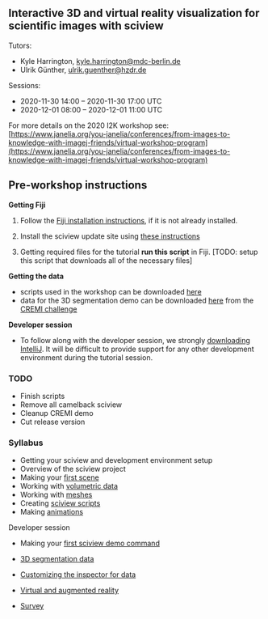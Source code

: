 ##  Interactive 3D and virtual reality visualization for scientific images with sciview

Tutors:

- Kyle Harrington, kyle.harrington@mdc-berlin.de
- Ulrik Günther, ulrik.guenther@hzdr.de

Sessions: 	

- 2020-11-30 14:00 	 –  	2020-11-30 17:00 UTC
- 2020-12-01 08:00 	 –  	2020-12-01 11:00 UTC

For more details on the 2020 I2K workshop see: [https://www.janelia.org/you-janelia/conferences/from-images-to-knowledge-with-imagej-friends/virtual-workshop-program](https://www.janelia.org/you-janelia/conferences/from-images-to-knowledge-with-imagej-friends/virtual-workshop-program)

## Pre-workshop instructions

**Getting Fiji**

1. Follow the [Fiji installation instructions](https://docs.scenery.graphics/sciview/installation/installing-fiji), if it is not already installed.

2. Install the sciview update site using [these instructions](https://docs.scenery.graphics/sciview/installation/installing-the-sciview-plugin-for-fiji)

3. Getting required files for the tutorial **run this script** in Fiji. [TODO: setup this script that downloads all of the necessary files]

**Getting the data**

- scripts used in the workshop can be downloaded [here](https://github.com/kephale/sciview-i2k/tree/main/scripts)
- data for the 3D segmentation demo can be downloaded [here](https://cremi.org/static/data/sample_A_20160501.hdf) from the [CREMI challenge](https://cremi.org)

**Developer session**

- To follow along with the developer session, we strongly [downloading IntelliJ](https://www.jetbrains.com/idea/download/). It will be difficult to provide support for any other development environment during the tutorial session.

### TODO

- Finish scripts  
- Remove all camelback sciview
- Cleanup CREMI demo
- Cut release version

### Syllabus

- Getting your sciview and development environment setup
- Overview of the sciview project
- Making your [first scene](../basics/first-scene.md)
- Working with [volumetric data](../basics/volumetric-data.md)
- Working with [meshes](../image-analysis/mesh-processing.md)
- Creating [sciview scripts](../scripting/first-scripts.md)
- Making [animations](../scripting/animations.md)

Developer session

- Making your [first sciview demo command](../development/first-demo-command.md)
- [3D segmentation data](../complex-data/segmentations.md)
- [Customizing the inspector for data](../development/customizing-inspector.md)
- [Virtual and augmented reality](../XR/VR-AR.md)

- [Survey](../surveys/i2k-2020.md)
